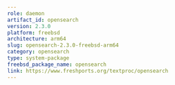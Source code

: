 ```yaml
---
role: daemon
artifact_id: opensearch
version: 2.3.0
platform: freebsd
architecture: arm64
slug: opensearch-2.3.0-freebsd-arm64
category: opensearch
type: system-package
freebsd_package_name: opensearch
link: https://www.freshports.org/textproc/opensearch
---
```

